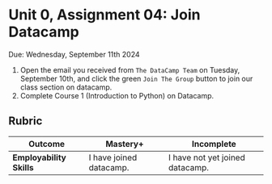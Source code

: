 # Unit 0, Assignment 04: Join Datacamp
Due: Wednesday, September 11th 2024

1.  Open the email you received from `The DataCamp Team` on Tuesday, September 10th, and click the green `Join The Group` button to join our class section on datacamp.
2.  Complete Course 1 (Introduction to Python) on Datacamp.

## Rubric

|Outcome|Mastery+|Incomplete|
|---|---|---|
|**Employability Skills**|I have joined datacamp.|I have not yet joined datacamp.|
